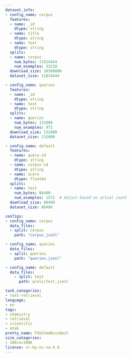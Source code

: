 ```yaml
---
dataset_info:
- config_name: corpus
  features:
  - name: _id
    dtype: string
  - name: title
    dtype: string
  - name: text
    dtype: string
  splits:
  - name: corpus
    num_bytes: 11814444
    num_examples: 33210
  download_size: 10300000
  dataset_size: 11814444

- config_name: queries
  features:
  - name: _id
    dtype: string
  - name: text
    dtype: string
  splits:
  - name: queries
    num_bytes: 132000
    num_examples: 971
  download_size: 132000
  dataset_size: 132000

- config_name: default
  features:
  - name: query-id
    dtype: string
  - name: corpus-id
    dtype: string
  - name: score
    dtype: float64
  splits:
  - name: test
    num_bytes: 86400
    num_examples: 1572  # Adjust based on actual count
  download_size: 86400
  dataset_size: 86400

configs:
- config_name: corpus
  data_files:
  - split: corpus
    path: "corpus.jsonl"

- config_name: queries
  data_files:
  - split: queries
    path: "queries.jsonl"

- config_name: default
  data_files:
    - split: test
      path: qrels/test.jsonl

task_categories:
- text-retrieval
language:
- en
tags:
- chemistry
- retrieval
- scientific
- mteb
pretty_name: FSUChemRxivQest
size_categories:
- 10K<n<100K
license: cc-by-nc-sa-4.0
---
```


